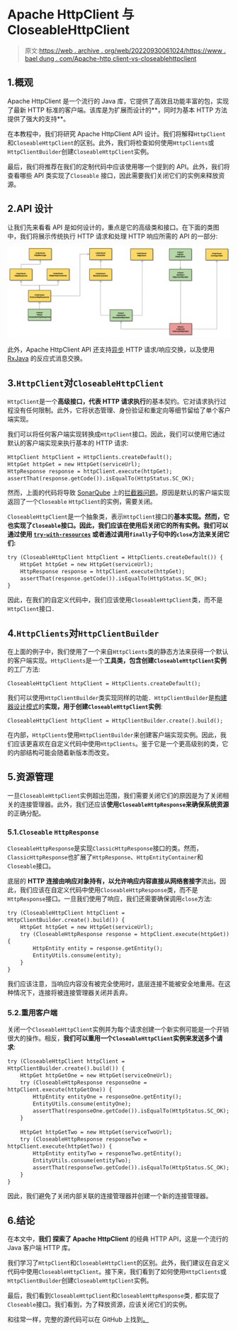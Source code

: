 # Apache HttpClient 与 CloseableHttpClient

> 原文:[https://web . archive . org/web/20220930061024/https://www . bael dung . com/Apache-http client-vs-closeablehttpclient](https://web.archive.org/web/20220930061024/https://www.baeldung.com/apache-httpclient-vs-closeablehttpclient)

## 1.概观

Apache HttpClient 是一个流行的 Java 库，它提供了高效且功能丰富的包，实现了最新 HTTP 标准的客户端。该库是为扩展而设计的**，同时为基本 HTTP 方法提供了强大的支持**。

在本教程中，我们将研究 Apache HttpClient API 设计。我们将解释`HttpClient`和`CloseableHttpClient`的区别。此外，我们将检查如何使用`HttpClients`或`HttpClientBuilder`创建`CloseableHttpClient`实例。

最后，我们将推荐在我们的定制代码中应该使用哪一个提到的 API。此外，我们将查看哪些 API 类实现了`Closeable` 接口，因此需要我们关闭它们的实例来释放资源。

## 2.API 设计

让我们先来看看 API 是如何设计的，重点是它的高级类和接口。在下面的类图中，我们将展示传统执行 HTTP 请求和处理 HTTP 响应所需的 API 的一部分:

[![Apache Classic HTTP Client](img/729b7e28d2f04c1399fee033c3ca0a82.png)](/web/20220524060337/https://www.baeldung.com/wp-content/uploads/2022/04/apache_httpclient7.png)

此外，Apache HttpClient API 还支持[异步](/web/20220524060337/https://www.baeldung.com/httpasyncclient-tutorial) HTTP 请求/响应交换，以及使用 [RxJava](/web/20220524060337/https://www.baeldung.com/rx-java) 的反应式消息交换。

## 3.`HttpClient`对`CloseableHttpClient`

`HttpClient`是一个**高级接口，代表 HTTP 请求执行**的基本契约。它对请求执行过程没有任何限制。此外，它将状态管理、身份验证和重定向等细节留给了单个客户端实现。

我们可以将任何客户端实现转换成`HttpClient`接口。因此，我们可以使用它通过默认的客户端实现来执行基本的 HTTP 请求:

```
HttpClient httpClient = HttpClients.createDefault();
HttpGet httpGet = new HttpGet(serviceUrl);
HttpResponse response = httpClient.execute(httpGet);
assertThat(response.getCode()).isEqualTo(HttpStatus.SC_OK);
```

然而，上面的代码将导致 [SonarQube](/web/20220524060337/https://www.baeldung.com/sonar-qube) 上的[拦截器问题](https://web.archive.org/web/20220524060337/https://rules.sonarsource.com/java/RSPEC-2095)。原因是默认的客户端实现返回了一个`Closeable` `HttpClient`的实例，需要关闭。

`CloseableHttpClient`是一个抽象类，表示`HttpClient`接口的**基本实现。然而，它也实现了`Closeable`接口。因此，我们应该在使用后关闭它的所有实例。我们可以通过使用 [`try-with-resources`](/web/20220524060337/https://www.baeldung.com/java-try-with-resources) 或者通过调用`finally`子句中的`close`方法来关闭它们:**

```
try (CloseableHttpClient httpClient = HttpClients.createDefault()) {
    HttpGet httpGet = new HttpGet(serviceUrl);
    HttpResponse response = httpClient.execute(httpGet);
    assertThat(response.getCode()).isEqualTo(HttpStatus.SC_OK);
}
```

因此，在我们的自定义代码中，我们应该使用`CloseableHttpClient`类，而不是`HttpClient`接口`.`

## 4.`HttpClients`对`HttpClientBuilder`

在上面的例子中，我们使用了一个来自`HttpClients`类的静态方法来获得一个默认的客户端实现。`HttpClients`是一个**工具类，包含创建`CloseableHttpClient`实例**的工厂方法:

```
CloseableHttpClient httpClient = HttpClients.createDefault();
```

我们可以使用`HttpClientBuilder`类实现同样的功能`. HttpClientBuilder`是[构建器设计模式](/web/20220524060337/https://www.baeldung.com/creational-design-patterns#builder)的**实现，用于创建`CloseableHttpClient`实例**:

```
CloseableHttpClient httpClient = HttpClientBuilder.create().build();
```

在内部，`HttpClients`使用`HttpClientBuilder`来创建客户端实现实例。因此，我们应该更喜欢在自定义代码中使用`HttpClients`。鉴于它是一个更高级别的类，它的内部结构可能会随着新版本而改变。

## 5.资源管理

一旦`CloseableHttpClient`实例超出范围，我们需要关闭它们的原因是为了关闭相关的连接管理器。此外，我们还应该**使用`CloseableHttpResponse`来确保系统资源**的正确分配。

### 5.1.`Closeable` `HttpResponse`

`CloseableHttpResponse`是实现`ClassicHttpResponse`接口的类。然而，`ClassicHttpResponse`也扩展了`HttpResponse`、`HttpEntityContainer`和`Closeable`接口。

底层的 **HTTP 连接由响应对象持有，以允许响应内容直接从网络套接字**流出。因此，我们应该在自定义代码中使用`CloseableHttpResponse`类，而不是`HttpResponse`接口。一旦我们使用了响应，我们还需要确保调用`close`方法:

```
try (CloseableHttpClient httpClient = HttpClientBuilder.create().build()) {
    HttpGet httpGet = new HttpGet(serviceUrl);
    try (CloseableHttpResponse response = httpClient.execute(httpGet)) {
        HttpEntity entity = response.getEntity();
        EntityUtils.consume(entity);
    }
}
```

我们应该注意，当响应内容没有被完全使用时，底层连接不能被安全地重用。在这种情况下，连接将被连接管理器关闭并丢弃。

### 5.2.重用客户端

关闭一个`CloseableHttpClient`实例并为每个请求创建一个新实例可能是一个开销很大的操作。相反，**我们可以重用一个`CloseableHttpClient`实例来发送多个请求**:

```
try (CloseableHttpClient httpClient = HttpClientBuilder.create().build()) {
    HttpGet httpGetOne = new HttpGet(serviceOneUrl);
    try (CloseableHttpResponse responseOne = httpClient.execute(httpGetOne)) {
        HttpEntity entityOne = responseOne.getEntity();
        EntityUtils.consume(entityOne);
        assertThat(responseOne.getCode()).isEqualTo(HttpStatus.SC_OK);
    }

    HttpGet httpGetTwo = new HttpGet(serviceTwoUrl);
    try (CloseableHttpResponse responseTwo = httpClient.execute(httpGetTwo)) {
        HttpEntity entityTwo = responseTwo.getEntity();
        EntityUtils.consume(entityTwo);
        assertThat(responseTwo.getCode()).isEqualTo(HttpStatus.SC_OK);
    }
}
```

因此，我们避免了关闭内部关联的连接管理器并创建一个新的连接管理器。

## 6.结论

在本文中，**我们** **探索了 Apache HttpClient** 的经典 HTTP API，这是一个流行的 Java 客户端 HTTP 库。

我们学习了`HttpClient`和`CloseableHttpClient`的区别。此外，我们建议在自定义代码中使用`CloseableHttpClient`。接下来，我们看到了如何使用`HttpClients`或`HttpClientBuilder`创建`CloseableHttpClient`实例。

最后，我们看到`CloseableHttpClient`和`CloseableHttpResponse`类`,` 都实现了`Closeable`接口。我们看到，为了释放资源，应该关闭它们的实例。

和往常一样，完整的源代码可以在 GitHub 上找到[。](https://web.archive.org/web/20220524060337/https://github.com/eugenp/tutorials/tree/master/apache-httpclient-2)